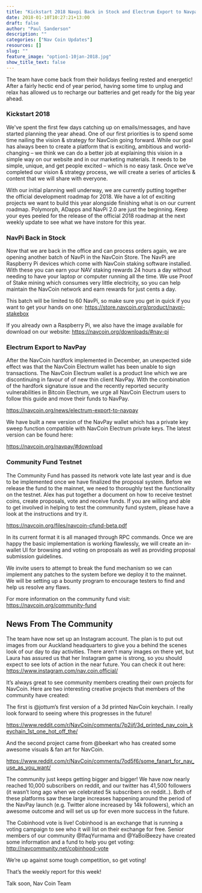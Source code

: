 ```yaml
---
title: "Kickstart 2018 Navpi Back in Stock and Electrum Export to Navpay"
date: 2018-01-10T10:27:21+13:00
draft: false
author: "Paul Sanderson"
description: ""
categories: ["Nav Coin Updates"]
resources: []
slug: ""
feature_image: "option1-10jan-2018.jpg"
show_title_text: false
---
```


The team have come back from their holidays feeling rested and energetic! After a fairly hectic end of year period, having some time to unplug and relax has allowed us to recharge our batteries and get ready for the big year ahead.
<!--more-->

### Kickstart 2018
We've spent the first few days catching up on emails/messages, and have started planning the year ahead. One of our first priorities is to spend some time nailing the vision & strategy for NavCoin going forward. While our goal has always been to create a platform that is exciting, ambitious and world-changing – we think we can do a better job at explaining this vision in a simple way on our website and in our marketing materials. It needs to be simple, unique, and get people excited – which is no easy task. Once we’ve completed our vision & strategy process, we will create a series of articles & content that we will share with everyone.

With our initial planning well underway, we are currently putting together the official development roadmap for 2018. We have a lot of exciting projects we want to build this year alongside finishing what is on our current roadmap. Polymorph, ADapps and NavPi 2.0 are just the beginning. Keep your eyes peeled for the release of the official 2018 roadmap at the next weekly update to see what we have instore for this year.

### NavPi Back in Stock
Now that we are back in the office and can process orders again, we are opening another batch of NavPi in the NavCoin Store. The NavPi are Raspberry Pi devices which come with NavCoin staking software installed. With these you can earn your NAV staking rewards 24 hours a day without needing to have your laptop or computer running all the time. We use Proof of Stake mining which consumes very little electricity, so you can help maintain the NavCoin network and earn rewards for just cents a day.

This batch will be limited to 60 NavPi, so make sure you get in quick if you want to get your hands on one: https://store.navcoin.org/product/navpi-stakebox

If you already own a Raspberry Pi, we also have the image available for download on our website: https://navcoin.org/downloads/#nav-pi

### Electrum Export to NavPay
After the NavCoin hardfork implemented in December, an unexpected side effect was that the NavCoin Electrum wallet has been unable to sign transactions. The NavCoin Electrum wallet is a product line which we are discontinuing in favour of of new thin client NavPay. With the combination of the hardfork signature issue and the recently reported security vulnerabilities in Bitcoin Electrum, we urge all NavCoin Electrum users to follow this guide and move their funds to NavPay.

https://navcoin.org/news/electrum-export-to-navpay

We have built a new version of the NavPay wallet which has a private key sweep function compatible with NavCoin Electrum private keys. The latest version can be found here:

https://navcoin.org/navpay/#download

### Community Fund Testnet
The Community Fund has passed its network vote late last year and is due to be implemented once we have finalized the proposal system. Before we release the fund to the mainnet, we need to thoroughly test the functionality on the testnet. Alex has put together a document on how to receive testnet coins, create proposals, vote and receive funds. If you are willing and able to get involved in helping to test the community fund system, please have a look at the instructions and try it.

https://navcoin.org/files/navcoin-cfund-beta.pdf

In its current format it is all managed through RPC commands. Once we are happy the basic implementation is working flawlessly, we will create an in-wallet UI for browsing and voting on proposals as well as providing proposal submission guidelines.

We invite users to attempt to break the fund mechanism so we can implement any patches to the system before we deploy it to the mainnet. We will be setting up a bounty program to encourage testers to find and help us resolve any flaws.

For more information on the community fund visit: https://navcoin.org/community-fund

## News From The Community
The team have now set up an Instagram account. The plan is to put out images from our Auckland headquarters to give you a behind the scenes look of our day to day activities. There aren’t many images on there yet, but Laura has assured us that her Instagram game is strong, so you should expect to see lots of action in the near future. You can check it out here: https://www.instagram.com/nav.coin.official/

It’s always great to see community members creating their own projects for NavCoin. Here are two interesting creative projects that members of the community have created:

The first is @jottum’s first version of a 3d printed NavCoin keychain. I really look forward to seeing where this progresses in the future!

https://www.reddit.com/r/NavCoin/comments/7p2jjf/3d_printed_nav_coin_keychain_1st_one_hot_off_the/

And the second project came from @beekart who has created some awesome visuals & fan art for NavCoin.

https://www.reddit.com/r/NavCoin/comments/7od5f6/some_fanart_for_nav_use_as_you_want/

The community just keeps getting bigger and bigger! We have now nearly reached 10,000 subscribers on reddit, and our twitter has 41,500 followers (it wasn’t long ago when we celebrated 5k subscribers on reddit..). Both of these platforms saw these large increases happening around the period of the NavPay launch (e.g. Twitter alone increased by 14k followers), which an awesome outcome and will set us up for even more success in the future.

The Cobinhood vote is live! Cobinhood is an exchange that is running a voting campaign to see who it will list on their exchange for free. Senior members of our community @IfaqYurmama and @YaBoiBeezy have created some information and a fund to help you get voting: http://navcommunity.net/cobinhood-vote

We’re up against some tough competition, so get voting!

That’s the weekly report for this week!

Talk soon,
Nav Coin Team